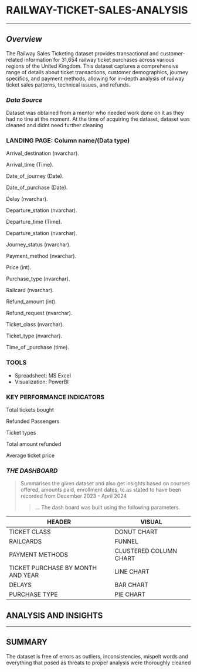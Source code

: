 # RAILWAY-TICKET-SALES-ANALYSIS
----------------------------------
##  _Overview_ 

The Railway Sales Ticketing dataset provides transactional and customer-related information for 31,654 railway ticket purchases across various regions of the United Kingdom. This dataset captures a comprehensive range of details about ticket transactions, customer demographics, journey specifics, and payment methods, allowing for in-depth analysis of railway ticket sales patterns, technical issues, and refunds.

### _Data Source_ 
Dataset was obtained from a mentor who needed work done on it as they had no tine at the moment.
At the time of acquiring the dataset, dataset was cleaned and didnt need further cleaning

###  LANDING PAGE: Column name/(Data type)


Arrival_destination (nvarchar).

Arrival_time (Time).

Date_of_journey (Date).

Date_of_purchase (Date).

Delay (nvarchar).

Departure_station (nvarchar).

Departure_time (Time).

Departure_station (nvarchar).

Journey_status (nvarchar).

Payment_method (nvarchar).

Price (int).

Purchase_type (nvarchar).

Railcard (nvarchar).

Refund_amount (int).

Refund_request (nvarchar).

Ticket_class (nvarchar).

Ticket_type (nvarchar).

Time_of _purchase (time).



###  TOOLS

- Spreadsheet: MS Excel
 - Visualization: PowerBI



###   KEY PERFORMANCE INDICATORS
Total tickets bought

Refunded Passengers

Ticket types

Total amount refunded

Average ticket price


### *THE DASHBOARD*


 >Summarises the given dataset and also get insights based on courses offered, amounts paid, enrollment dates, tc.as stated to have been recorded from December 2023 - April 2024
>> ... The dash board was built using the following parameters.
>

|HEADER	|VISUAL |
| ---- | ---- |
|TICKET CLASS	| DONUT CHART|
|RAILCARDS |	FUNNEL|
|PAYMENT METHODS	| CLUSTERED COLUMN CHART|
|TICKET PURCHASE BY MONTH AND YEAR	| LINE CHART|
|DELAYS| BAR CHART|
|PURCHASE TYPE | PIE CHART|



## ANALYSIS AND INSIGHTS
----------------------------




## SUMMARY

The dataset is free of errors as outliers, inconsistencies, mispelt words and everything that posed as threats to proper analysis were thoroughly cleaned

